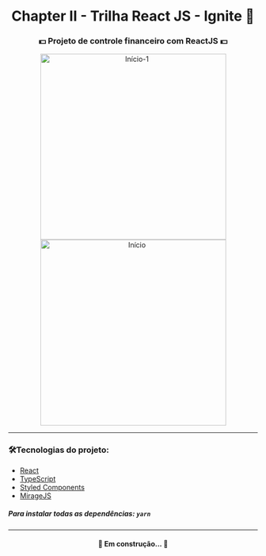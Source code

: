 <h1 align="center"> Chapter II - Trilha React JS - Ignite 🚀</h1>
<h3 align="center"> 💵 Projeto de controle financeiro com ReactJS 💵</h3>

<p align="center">
<img width="375" alt="Início-1" src="https://user-images.githubusercontent.com/67766327/125706487-de4a7676-bd13-49bf-9924-788d66fae717.png">
<img width="375" alt="Início" src="https://user-images.githubusercontent.com/67766327/125706596-f017a7d2-6e5d-46ab-9753-65eef7092972.png"></p>

<hr/>

<h3>🛠Tecnologias do projeto:</h3>

- [React](https://pt-br.reactjs.org/) 
-  [TypeScript](https://www.typescriptlang.org/)
- [Styled Components](https://styled-components.com/)
- [MirageJS](https://miragejs.com/)

##### Para instalar todas as dependências: `yarn`
<hr/>
<h4 align="center"> 🚧 Em construção... 🚧 </h4>
